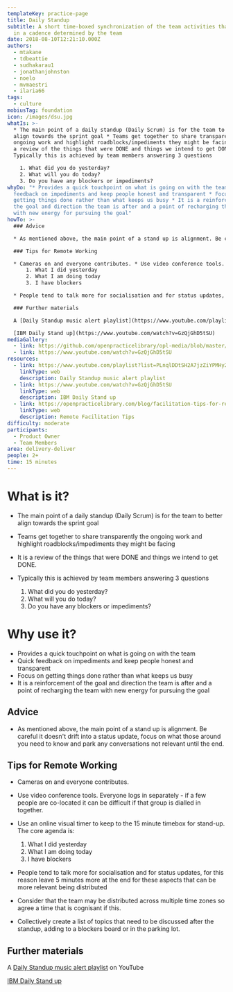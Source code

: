 ```yaml
---
templateKey: practice-page
title: Daily Standup
subtitle: A short time-boxed synchronization of the team activities that occurs
  in a cadence determined by the team
date: 2018-08-10T12:21:10.000Z
authors:
  - mtakane
  - tdbeattie
  - sudhakarau1
  - jonathanjohnston
  - noelo
  - mvmaestri
  - ilaria66
tags:
  - culture
mobiusTag: foundation
icon: /images/dsu.jpg
whatIs: >-
  * The main point of a daily standup (Daily Scrum) is for the team to better
  align towards the sprint goal * Teams get together to share transparently the
  ongoing work and highlight roadblocks/impediments they might be facing * It is
  a review of the things that were DONE and things we intend to get DONE. *
  Typically this is achieved by team members answering 3 questions

    1. What did you do yesterday?
    2. What will you do today?
    3. Do you have any blockers or impediments?
whyDo: "* Provides a quick touchpoint on what is going on with the team * Quick
  feedback on impediments and keep people honest and transparent * Focus on
  getting things done rather than what keeps us busy * It is a reinforcement of
  the goal and direction the team is after and a point of recharging the team
  with new energy for pursuing the goal"
howTo: >-
  ### Advice

  * As mentioned above, the main point of a stand up is alignment. Be careful it doesn't drift into a status update, focus on what those around you need to know and park any conversations not relevant until the end.

  ### Tips for Remote Working

  * Cameras on and everyone contributes. * Use video conference tools. Everyone logs in separately - if a few people are co-located it can be difficult if that group is dialled in together. * Use an online visual timer to keep to the 15 minute timebox for stand-up. The core agenda is:
      1. What I did yesterday
      2. What I am doing today
      3. I have blockers

  * People tend to talk more for socialisation and for status updates, for this reason leave 5 minutes more at the end for these aspects that can be more relevant being distributed * Consider that the team may be distributed across multiple time zones so agree a time that is cognisant if this. * Collectively create a list of topics that need to be discussed after the standup, adding to a blockers board or in the parking lot.

  ### Further materials

  A [Daily Standup music alert playlist](https://www.youtube.com/playlist?list=PLnqlDDtSH2A7jzZiYPMHy2HjjjdV3rhNM&jct=ykj79fMNekbkUwePDbdsjY2QXKaeag) on YouTube

  [IBM Daily Stand up](https://www.youtube.com/watch?v=GzQjGhD5tSU)
mediaGallery:
  - link: https://github.com/openpracticelibrary/opl-media/blob/master/images/dsu.jpg?raw=true
  - link: https://www.youtube.com/watch?v=GzQjGhD5tSU
resources:
  - link: https://www.youtube.com/playlist?list=PLnqlDDtSH2A7jzZiYPMHy2HjjjdV3rhNM&jct=ykj79fMNekbkUwePDbdsjY2QXKaeag
    linkType: web
    description: Daily Standup music alert playlist
  - link: https://www.youtube.com/watch?v=GzQjGhD5tSU
    linkType: web
    description: IBM Daily Stand up
  - link: https://openpracticelibrary.com/blog/facilitation-tips-for-remote-sessions/
    linkType: web
    description: Remote Facilitation Tips
difficulty: moderate
participants:
  - Product Owner
  - Team Members
area: delivery-deliver
people: 2+
time: 15 minutes
---
```

# What is it?

* The main point of a daily standup (Daily Scrum) is for the team to better align towards the sprint goal
* Teams get together to share transparently the ongoing work and highlight roadblocks/impediments they might be facing
* It is a review of the things that were DONE and things we intend to get DONE.
* Typically this is achieved by team members answering 3 questions

  1. What did you do yesterday?
  2. What will you do today?
  3. Do you have any blockers or impediments?

# Why use it?

* Provides a quick touchpoint on what is going on with the team
* Quick feedback on impediments and keep people honest and transparent
* Focus on getting things done rather than what keeps us busy
* It is a reinforcement of the goal and direction the team is after and a point of recharging the team with new energy for pursuing the goal

## Advice

* As mentioned above, the main point of a stand up is alignment. Be careful it doesn't drift into a status update, focus on what those around you need to know and park any conversations not relevant until the end.

## Tips for Remote Working

* Cameras on and everyone contributes.
* Use video conference tools. Everyone logs in separately - if a few people are co-located it can be difficult if that group is dialled in together.
* Use an online visual timer to keep to the 15 minute timebox for stand-up. The core agenda is:
     1. What I did yesterday
     2. What I am doing today
     3. I have blockers

* People tend to talk more for socialisation and for status updates, for this reason leave 5 minutes more at the end for these aspects that can be more relevant being distributed
* Consider that the team may be distributed across multiple time zones so agree a time that is cognisant if this.
* Collectively create a list of topics that need to be discussed after the standup, adding to a blockers board or in the parking lot.

## Further materials

A [Daily Standup music alert playlist](https://www.youtube.com/playlist?list=PLnqlDDtSH2A7jzZiYPMHy2HjjjdV3rhNM&jct=ykj79fMNekbkUwePDbdsjY2QXKaeag) on YouTube

[IBM Daily Stand up](https://www.youtube.com/watch?v=GzQjGhD5tSU)
